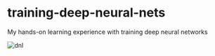 # training-deep-neural-nets

My hands-on learning experience with training deep neural networks

![dnl](https://github.com/Jaykef/training-deep-neural-nets/assets/11355002/cd821277-3faf-4e9b-827d-14c36ae7475c)
